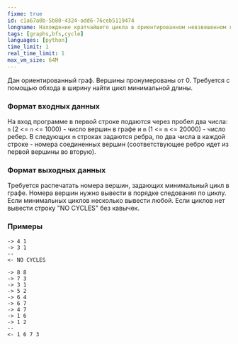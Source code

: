 ```yaml
---
fixme: true
id: c1a67a0b-5b80-4324-add6-76ceb5119474
longname: Нахождение кратчайшего цикла в ориентированном невзвешенном графе
tags: [graphs,bfs,cycle]
languages: [python]
time_limit: 1
real_time_limit: 1
max_vm_size: 64M
---
```


Дан ориентированный граф. Вершины пронумерованы от 0. Трeбуется с помощью обхода в ширину найти цикл минимальной длины.

### Формат входных данных

На вход программе в первой строке подаются через пробел два числа: `n` (2 <= `n` <= 1000) - число вершин в графе и `m` (1 <= `m` <= 20000) - число ребер. В следующих `m` строках задаются ребра, по два числа в каждой строке - номера соединенных вершин (соответствующее ребро идет из первой вершины во вторую).

### Формат выходных данных

Требуется распечатать номера вершин, задающих минимальный цикл в графе. Номера вершин нужно вывести в порядке следования по циклу. Если минимальных циклов несколько вывести любой. Если циклов нет вывести строку "NO CYCLES" без кавычек.

### Примеры

```
-> 4 1
-> 3 1
--
<- NO CYCLES
```

```
-> 8 8
-> 7 3
-> 3 1
-> 5 2
-> 6 4
-> 6 7
-> 4 7
-> 1 6
-> 1 2
--
<- 1 6 7 3
```
